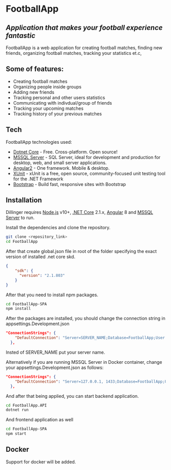 # FootballApp
## _Application that makes your football experience fantastic_

FootballApp is a web application for creating football matches, finding new friends, organizing football matches, tracking your statistics et.c,

## Some of features:
- Creating football matches
- Organizing people inside groups
- Adding new friends
- Tracking personal and other users statistics
- Communicating with indivdual/group of friends
- Tracking your upcoming matches
- Tracking history of your previous matches

## Tech

FootballApp technologies used:

- [Dotnet Core] - Free. Cross-platform. Open source!
- [MSSQL Server] - SQL Server, ideal for development and production for desktop, web, and small server applications.
- [Angular2] - One framework. Mobile & desktop.
- [XUnit] - xUnit is a free, open source, community-focused unit testing tool for the .NET Framework
- [Bootstrap] - Build fast, responsive sites with Bootstrap

## Installation

Dillinger requires [Node.js](https://nodejs.org/) v10+, [.NET Core](https://dotnet.microsoft.com/en-us/download) 2.1.x, [Angular](https://angular.io/) 8 and [MSSQL Server] to run.

Install the dependencies and clone the repository.

```sh
git clone <repository_link>
cd FootballApp
```

After that create global.json file in root of the folder specifying the exact version of installed .net core skd.
```json
{
    "sdk": {
      "version": "2.1.803"
    }
}
```

After that you need to install npm packages.
```sh
cd FootballApp-SPA
npm install
```

After the packages are installed, you should change the connection string in appsettings.Development.json
```json
"ConnectionStrings": {
    "DefaultConnection": "Server=SERVER_NAME;Database=FootballApp;User Id=sa; Password=Test123*"
  },
```
Insted of SERVER_NAME put your server name.

Alternatively if you are running MSSQL Server in Docker container, change your appsettings.Development.json as follows:

```json
"ConnectionStrings": {
    "DefaultConnection": "Server=127.0.0.1, 1433;Database=FootballApp;User Id=sa; Password=Test123*"
  },
```
And after that being applied, you can start backend application.
```sh
cd FootballApp.API
dotnet run
```

And frontend application as well
```sh
cd FootballApp-SPA
npm start
```


## Docker

Support for docker will be added.


[//]: # (These are reference links used in the body of this note and get stripped out when the markdown processor does its job. There is no need to format nicely because it shouldn't be seen. Thanks SO - http://stackoverflow.com/questions/4823468/store-comments-in-markdown-syntax)
   [Bootstrap]: <https://getbootstrap.com/>
   [MSSQL Server]: <https://www.microsoft.com/en-us/sql-server/sql-server-downloads>
   [Dotnet Core]: <https://dotnet.microsoft.com/en-us/download>
   [Angular2]: <https://angular.io/>
   [XUnit]: <https://xunit.net/>
